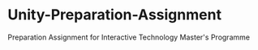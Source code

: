 # Unity-Preparation-Assignment
Preparation Assignment for Interactive Technology Master's Programme
